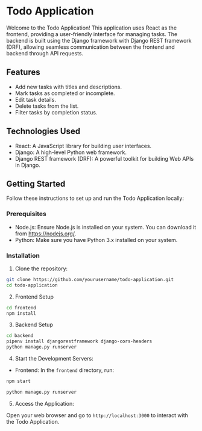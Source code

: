 # Todo Application

Welcome to the Todo Application! This application uses React as the frontend, providing a user-friendly interface for managing tasks. The backend is built using the Django framework with Django REST framework (DRF), allowing seamless communication between the frontend and backend through API requests.

## Features

- Add new tasks with titles and descriptions.
- Mark tasks as completed or incomplete.
- Edit task details.
- Delete tasks from the list.
- Filter tasks by completion status.

## Technologies Used

- React: A JavaScript library for building user interfaces.
- Django: A high-level Python web framework.
- Django REST framework (DRF): A powerful toolkit for building Web APIs in Django.

## Getting Started

Follow these instructions to set up and run the Todo Application locally:

### Prerequisites

- Node.js: Ensure Node.js is installed on your system. You can download it from https://nodejs.org/.
- Python: Make sure you have Python 3.x installed on your system.

### Installation

1. Clone the repository:

```bash
git clone https://github.com/yourusername/todo-application.git
cd todo-application
```

2. Frontend Setup

```bash
cd frontend
npm install
```
3. Backend Setup
```bash
cd backend
pipenv install djangorestframework django-cors-headers
python manage.py runserver
```

4. Start the Development Servers:

- Frontend: In the `frontend` directory, run:

```bash
npm start
```
```bash
python manage.py runserver
```
5. Access the Application:

Open your web browser and go to `http://localhost:3000` to interact with the Todo Application.